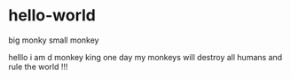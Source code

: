 # hello-world
big monky small monkey

helllo i am d monkey king
one day my monkeys will destroy all humans and rule the world !!!
